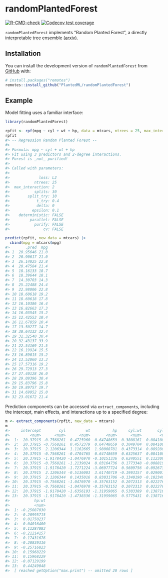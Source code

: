 
<!-- README.md is generated from README.Rmd. Please edit that file -->

# randomPlantedForest

<!-- badges: start -->

[![R-CMD-check](https://github.com/PlantedML/randomPlantedForest/actions/workflows/R-CMD-check.yaml/badge.svg)](https://github.com/PlantedML/randomPlantedForest/actions/workflows/R-CMD-check.yaml)
[![Codecov test
coverage](https://codecov.io/gh/PlantedML/randomPlantedForest/branch/master/graph/badge.svg)](https://app.codecov.io/gh/PlantedML/randomPlantedForest?branch=master)
<!-- badges: end -->

`randomPlantedForest` implements “Random Planted Forest”, a directly
interpretable tree ensemble [(arxiv)](https://arxiv.org/abs/2012.14563).

## Installation

You can install the development version of `randomPlantedForest` from
[GitHub](https://github.com/) with:

``` r
# install.packages("remotes")
remotes::install_github("PlantedML/randomPlantedForest")
```

## Example

Model fitting uses a familiar interface:

``` r
library(randomPlantedForest)

rpfit <- rpf(mpg ~ cyl + wt + hp, data = mtcars, ntrees = 25, max_interaction = 2)
rpfit
#> -- Regression Random Planted Forest --
#> 
#> Formula: mpg ~ cyl + wt + hp 
#> Fit using 3 predictors and 2-degree interactions.
#> Forest is _not_ purified!
#> 
#> Called with parameters:
#> 
#>             loss: L2
#>           ntrees: 25
#>  max_interaction: 2
#>           splits: 30
#>        split_try: 10
#>            t_try: 0.4
#>            delta: 0
#>          epsilon: 0.1
#>    deterministic: FALSE
#>         parallel: FALSE
#>           purify: FALSE
#>               cv: FALSE

predict(rpfit, new_data = mtcars) |>
  cbind(mpg = mtcars$mpg)
#>       .pred  mpg
#> 1  20.95646 21.0
#> 2  20.90617 21.0
#> 3  26.14025 22.8
#> 4  20.47584 21.4
#> 5  18.16133 18.7
#> 6  18.39644 18.1
#> 7  14.30703 14.3
#> 8  25.22488 24.4
#> 9  22.98006 22.8
#> 10 18.60618 19.2
#> 11 18.60618 17.8
#> 12 16.10386 16.4
#> 13 16.82663 17.3
#> 14 16.03545 15.2
#> 15 12.42553 10.4
#> 16 11.67859 10.4
#> 17 13.50277 14.7
#> 18 30.64132 32.4
#> 19 31.32540 30.4
#> 20 32.43137 33.9
#> 21 22.54169 21.5
#> 22 16.19924 15.5
#> 23 16.89015 15.2
#> 24 13.52060 13.3
#> 25 17.57316 19.2
#> 26 29.72913 27.3
#> 27 27.40128 26.0
#> 28 29.09396 30.4
#> 29 15.83796 15.8
#> 30 19.89757 19.7
#> 31 14.69952 15.0
#> 32 23.01672 21.4
```

Prediction components can be accessed via `extract_components`,
including the intercept, main effects, and interactions up to a
specified degree:

``` r
m <- extract_components(rpfit, new_data = mtcars) 
m
#>     intercept        cyl         wt          hp     cyl:wt       cyl:hp
#>         <num>      <num>      <num>       <num>      <num>        <num>
#>  1:  20.37915 -0.7568261  0.4725960  0.64748659  0.3808161  0.084108813
#>  2:  20.37915 -0.7568261  0.4572379  0.64748659  0.3049704  0.084108813
#>  3:  20.37915  2.1206344  1.1162665  1.98008781  0.4373314  0.089280739
#>  4:  20.37915 -0.7568261 -0.4704765  0.64748659  0.6325637  0.084108813
#>  5:  20.37915 -1.9178420 -1.0476970 -0.10151336  0.6240551  0.112309152
#>  6:  20.37915 -0.7568261 -1.2139024  0.03164736  0.1773348 -0.008819774
#>  7:  20.37915 -1.9178420 -1.7271224 -3.06977724  0.5609756 -0.092673146
#>  8:  20.37915  2.1206344 -0.5136003  3.61740719 -0.1993157  0.029001176
#>  9:  20.37915  2.1206344  0.1435016  0.83031706 -0.1340190 -0.102349280
#> 10:  20.37915 -0.7568261 -1.0476970 -0.35763152  0.2072313  0.022276237
#> 11:  20.37915 -0.7568261 -1.0476970 -0.35763152  0.2072313  0.022276237
#> 12:  20.37915 -1.9178420 -1.6356193 -1.31959065  0.5303389  0.138716810
#> 13:  20.37915 -1.9178420 -1.4738336 -1.31959065  0.5775431  0.138716810
#>           hp:wt
#>           <num>
#>  1: -0.25087030
#>  2: -0.20995715
#>  3:  0.01750237
#>  4: -0.04016400
#>  5:  0.11287083
#>  6: -0.21214157
#>  7:  0.17431676
#>  8: -0.20839316
#>  9: -0.25716823
#> 10:  0.15968229
#> 11:  0.15968229
#> 12: -0.07129199
#> 13:  0.44249048
#>  [ reached getOption("max.print") -- omitted 20 rows ]
```

